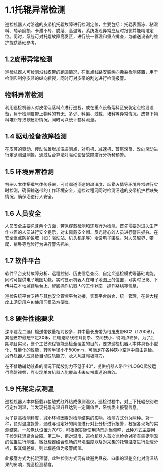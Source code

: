 # 1.1托辊异常检测
巡检机器人对沿途的皮带机托辊故障进行检测定位，主要包括：托辊表面冻、粘湿料、轴承磨损、卡滞不转、脱落、高温等，系统发现异常应及时报警并能精准定位。同时，系统可对托辊故障高发区，进行统一管理和重点排查，为输送设备的维护提供基础参考。
## 1.2皮带异常检测
巡检机器人可检测沿线皮带的跑偏情况，在重点线路安装纵向撕裂检测装置，用于检测和制停皮带的纵向撕裂，同时可对皮带的刮边进行检测报警。
## 物料异常检测
利用巡检机器人对皮带及落料点进行巡视，或在重点设备落料区安装定点检测设备，用于检测皮带上物料的有无、多少、料偏、过载、堵料等异常情况，皮带下物料堆积导致顶皮带情况，同时可以统计物料流量。
## 1.4 驱动设备故障检测
在皮带的驱动、传动位置增加温振测点，对电机、减速机、首尾滚筒、改向滚动进行定点测温测振，通过后台算法对驱动设备故障进行分析和预警。
## 1.5 环境异常检测
机器人本体搭载气体传感器，可对廊道沿途的温湿度、烟雾火情等环境异常进行实时检测，确保输送带的工作环境安全，巡检过程可同时检测沿途的皮带机护栏缺失情况，确保沿途行人安全。
## 1.6 人员安全
人员安全主要包含两个方面，劳保穿戴检测和违规行为检测。首先需要对进入生产作业区的人员进行安全提示，对未佩戴安全帽、反光背心的人员进行警告抓拍。在安全重点防护区域（如：驱动站、机头机尾等）增设电子围栏，对人员越界、攀爬、躺卧等危险行为进行警告抓拍。
## 1.7 软件平台
软件平台支持故障分析、远程控制、历史信息查阅、自定义巡检模式等基础功能。同时可提供电子地图功能，实时显示机器人在电子地图上的位置，可实时记录、下传并在本地监控后台上，智能操作机器人的工作状态、操作路线等信息。

巡检系统平台支持与其他安全管控平台对接，实现平台融合，统一管理，在最大程度上满足用户的使用习惯及方便性。
## 1.8 硬件性能要求
滦平建龙二选厂输送带数量相对较多，其中最长皮带为甩废皮带BC2（1200米），其他皮带最短不足20米，且输送路线相对复杂、空间狭小、待测点较多。为了后期项目实现，整个工艺流程智能巡检全覆盖的目的，要求巡检机器人本体具备小型化、轻量化的性能，转弯半径小于500mm，可满足在各种狭小空间中自由巡检。另外机器人应具备自动变轨能力、及大角度爬坡能力。

在不借助辅助设备的情况下爬坡能力不低于40°，提供机器人带企业LOGO爬坡运行高清视频，可实现单台机器人能覆盖多条皮带廊道的目的。
## 1.9 托辊定点测温
巡检机器人本体搭载非接触式红外热成像测温仪。巡检过程中，对上下托辊分别进行定位测温，当发现托辊有温升且达到一定阈值后，系统发出报警信息。

为了提高检测精度，减小环境因素对检测结果的影响，检测方式分为两种。第一种，绝对温度报警，通过与设定好的阈值进行对比分析进行报警，根据各现场的实测结果，一般默认设置为70℃，可根据实际使用场景适当调整，此种方式主要用于检测托辊紧急故障。第二种，相对温度，巡检机器人首次巡检会对所有需要测温的位置进行测温，微处理器结合现场的环境温度以及对采集的托辊温度进行处理分析，取其偏差值，则此偏差值为报警阈值。

此报警方式为托辊预警，此种检测方式可有效避免昼夜、四季的温差变化对测温结果的影响，提高检测精度。
